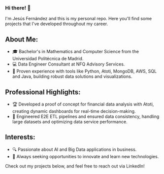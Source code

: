 
### Hi there! 👋
I'm Jesús Fernández and this is my personal repo. Here you'll find some projects that I've developed throughout my career.

## About Me:
- 🎓 Bachelor's in Mathematics and Computer Science from the Universidad Politécnica de Madrid.
- 💻 Data Engineer Consultant at NFQ Advisory Services.
- 🔧 Proven experience with tools like Python, Atoti, MongoDB, AWS, SQL and Java, building robust data solutions and visualizations.

## Professional Highlights:
- 🏆 Developed a proof of concept for financial data analysis with Atoti, creating dynamic dashboards for real-time decision-making.
- 📂 Engineered E2E ETL pipelines and ensured data consistency, handling large datasets and optimizing data service performance.

## Interests:
- 🔍 Passionate about AI and Big Data applications in business.
- 🎯 Always seeking opportunities to innovate and learn new technologies.
  
Check out my projects below, and feel free to reach out via LinkedIn!
